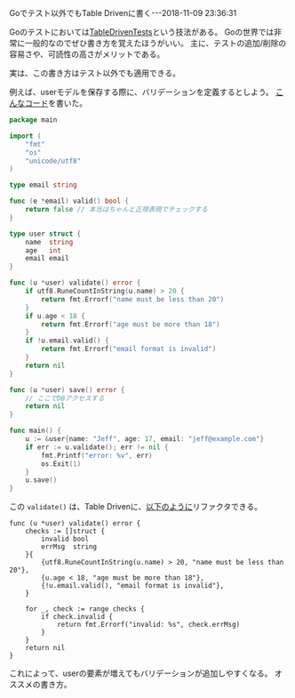 Goでテスト以外でもTable Drivenに書く---2018-11-09 23:36:31

Goのテストにおいては[TableDrivenTests](https://github.com/golang/go/wiki/TableDrivenTests)という技法がある。
Goの世界では非常に一般的なのでぜひ書き方を覚えたほうがいい。
主に、テストの追加/削除の容易さや、可読性の高さがメリットである。

実は、この書き方はテスト以外でも適用できる。

例えば、userモデルを保存する際に、バリデーションを定義するとしよう。
[こんなコード](https://play.golang.org/p/Tg59fLcEeiJ)を書いた。

```go
package main

import (
	"fmt"
	"os"
	"unicode/utf8"
)

type email string

func (e *email) valid() bool {
	return false // 本当はちゃんと正規表現でチェックする
}

type user struct {
	name  string
	age   int
	email email
}

func (u *user) validate() error {
	if utf8.RuneCountInString(u.name) > 20 {
		return fmt.Errorf("name must be less than 20")
	}
	if u.age < 18 {
		return fmt.Errorf("age must be more than 18")
	}
	if !u.email.valid() {
		return fmt.Errorf("email format is invalid")
	}
	return nil
}

func (u *user) save() error {
	// ここでDBアクセスする
	return nil
}

func main() {
	u := &user{name: "Jeff", age: 17, email: "jeff@example.com"}
	if err := u.validate(); err != nil {
		fmt.Printf("error: %v", err)
		os.Exit(1)
	}
	u.save()
}
```

この `validate()` は、Table Drivenに、[以下のように](https://play.golang.org/p/74ODzAHP0bU)リファクタできる。

```
func (u *user) validate() error {
	checks := []struct {
		invalid bool
		errMsg  string
	}{
		{utf8.RuneCountInString(u.name) > 20, "name must be less than 20"},
		{u.age < 18, "age must be more than 18"},
		{!u.email.valid(), "email format is invalid"},
	}

	for _, check := range checks {
		if check.invalid {
			return fmt.Errorf("invalid: %s", check.errMsg)
		}
	}
	return nil
}
```

これによって、userの要素が増えてもバリデーションが追加しやすくなる。
オススメの書き方。
